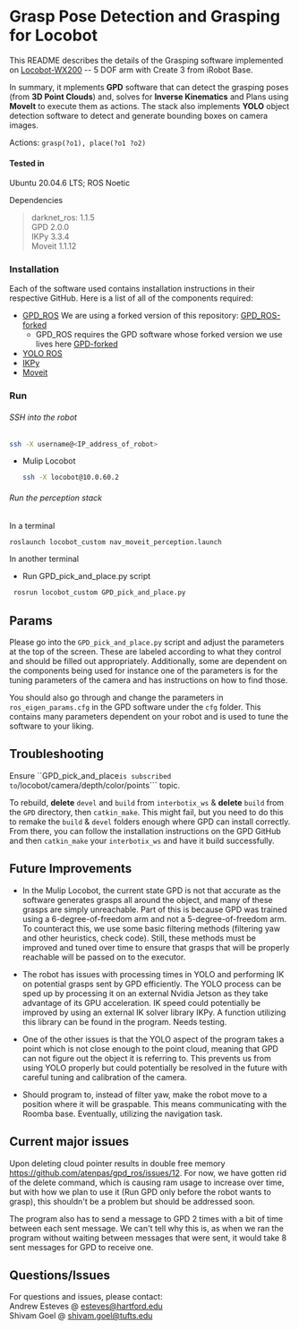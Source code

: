 # Grasp Pose Detection and Grasping for Locobot
This README describes the details of the Grasping software implemented on
[Locobot-WX200](https://www.trossenrobotics.com/locobot-wx200.aspx) -- 5 DOF arm with Create 3 from iRobot Base.

In summary, it mplements **GPD** software that can detect the grasping poses (from **3D Point Clouds**) and,
solves for **Inverse Kinematics** and Plans using **MoveIt** to execute them as actions. 
The stack also implements **YOLO** object detection software to detect and generate bounding boxes on camera images.

Actions: 
    ```
    grasp(?o1), place(?o1 ?o2)
    ```

#### Tested in 
Ubuntu 20.04.6 LTS; ROS Noetic

Dependencies
>darknet_ros: 1.1.5</BR>
>GPD 2.0.0</BR>
>IKPy 3.3.4</BR>
>Moveit 1.1.12</BR>

### Installation

Each of the software used contains installation instructions in their respective GitHub. Here is a list of all of the components required:

* [GPD_ROS](https://github.com/atenpas/gpd_ros) We are using a forked version of this repository: [GPD_ROS-forked](https://github.com/goelshivam1210/gpd_ros)
    * GPD_ROS requires the GPD software whose forked version we use lives here [GPD-forked](https://github.com/goelshivam1210/gpd)
* [YOLO ROS](https://github.com/leggedrobotics/darknet_ros)
* [IKPy](https://github.com/Phylliade/ikpy)
* [Moveit](https://github.com/ros-planning/moveit)


### Run
###### SSH into the robot

```bash
ssh -X username@<IP_address_of_robot>
```

* Mulip Locobot
    ```bash
    ssh -X locobot@10.0.60.2
    ```

######  Run the perception stack
In a terminal

```bash
roslaunch locobot_custom nav_moveit_perception.launch
```

In another terminal
  * Run GPD_pick_and_place.py script

``` bash
 rosrun locobot_custom GPD_pick_and_place.py 
```

## Params

Please go into the ```GPD_pick_and_place.py``` script and adjust the parameters at the top of the screen. These are labeled according to what they control and should be filled out appropriately. Additionally, some are dependent on the components being used for instance one of the parameters is for the tuning parameters of the camera and has instructions on how to find those. 

You should also go through and change the parameters in ```ros_eigen_params.cfg``` in the GPD software under the ```cfg``` folder. This contains many parameters dependent on your robot and is used to tune the software to your liking. 

## Troubleshooting

Ensure ``GPD_pick_and_place``` is subscribed to ```/locobot/camera/depth/color/points``` topic.

To rebuild, **delete** `devel` and `build` from `interbotix_ws` & **delete** `build` from the `GPD` directory, then ```catkin_make```.
This might fail, but you need to do this to remake the `build` & `devel` folders enough where GPD can install correctly. From there, you can follow the installation instructions on the GPD GitHub and then ```catkin_make``` your `interbotix_ws` and have it build successfully.

## Future Improvements

* In the Mulip Locobot, the current state GPD is not that accurate as the software generates grasps all around the object, and many of these grasps are simply unreachable. Part of this is because GPD was trained using a 6-degree-of-freedom arm and not a 5-degree-of-freedom arm. To counteract this, we use some basic filtering methods (filtering yaw and other heuristics, check code). Still, these methods must be improved and tuned over time to ensure that grasps that will be properly reachable will be passed on to the executor. 

* The robot has issues with processing times in YOLO and performing IK on potential grasps sent by GPD efficiently. The YOLO process can be sped up by processing it on an external Nvidia Jetson as they take advantage of its GPU acceleration. IK speed could potentially be improved by using an external IK solver library IKPy. A function utilizing this library can be found in the program. Needs testing.

* One of the other issues is that the YOLO aspect of the program takes a point which is not close enough to the point cloud, meaning that GPD can not figure out the object it is referring to. This prevents us from using YOLO properly but could potentially be resolved in the future with careful tuning and calibration of the camera.

* Should program to, instead of filter yaw, make the robot move to a position where it will be graspable. This means communicating with the Roomba base. Eventually, utilizing the navigation task.

## Current major issues
Upon deleting cloud pointer results in double free memory https://github.com/atenpas/gpd_ros/issues/12. For now, we have gotten rid of the delete command, which is causing ram usage to increase over time, but with how we plan to use it (Run GPD only before the robot wants to grasp), this shouldn't be a problem but should be addressed soon.

The program also has to send a message to GPD 2 times with a bit of time between each sent message. We can't tell why this is, as when we ran the program without waiting between messages that were sent, it would take 8 sent messages for GPD to receive one.

## Questions/Issues
For questions and issues, please contact: </BR>
Andrew Esteves @ esteves@hartford.edu </BR>
Shivam Goel @ shivam.goel@tufts.edu
